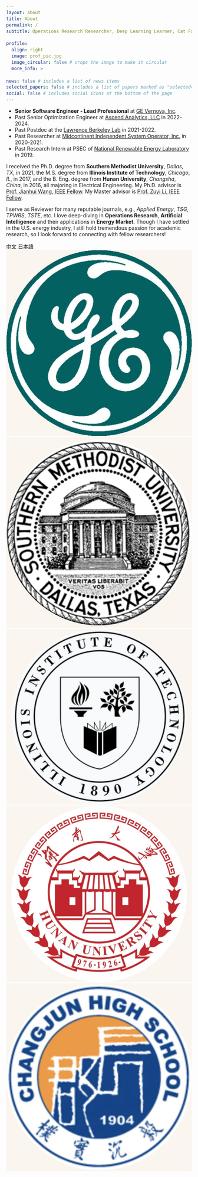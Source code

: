 ```yaml
---
layout: about
title: About
permalink: /
subtitle: Operations Research Researcher, Deep Learning Learner, Cat Fanatic

profile:
  align: right
  image: prof_pic.jpg
  image_circular: false # crops the image to make it circular
  more_info: >

news: false # includes a list of news items
selected_papers: false # includes a list of papers marked as "selected={true}"
social: false # includes social icons at the bottom of the page
---
```


- <b>Senior Software Engineer - Lead Professional</b> at [GE Vernova, Inc](https://www.gevernova.com/software/products/gridos/energy-markets-software). 
- Past Senior Optimization Engineer at [Ascend Analytics, LLC](https://www.ascendanalytics.com/) in 2022-2024. 
- Past Postdoc at the [Lawrence Berkeley Lab](https://emp.lbl.gov/) in 2021-2022.
- Past Researcher at [Midcontinent Independent System Operator, Inc.](https://www.misoenergy.org/) in 2020-2021. 
- Past Research Intern at PSEC of [National Renewable Energy Laboratory](https://www.nrel.gov/grid/) in 2019.

I received the Ph.D. degree from <b>Southern Methodist University</b>, *Dallas*, *TX*, in 2021, the M.S. degree from <b>Illinois Institute of Technology</b>, *Chicago*, *IL*, in 2017, and the B. Eng. degree from <b>Hunan University</b>, *Changsha*, *China*, in 2016, all majoring in Electrical Engineering. My Ph.D. advisor is [Prof. Jianhui Wang, IEEE Fellow](https://sites.google.com/site/eejhwang/). My Master advisor is [Prof. Zuyi Li, IEEE Fellow](https://www.iit.edu/directory/people/zuyi-li).

I serve as Reviewer for many reputable journals, e.g., *Applied Energy*, <span class="dashed-popover" data-toggle="popover" data-placement="top" title="IEEE Transactions on Smart Grid">*TSG*</span>, <span class="dashed-popover" data-toggle="popover" data-placement="top" title="IEEE Transactions on Power Systems">*TPWRS*</span>, <span class="dashed-popover" data-toggle="popover" data-placement="top" title="IEEE Transactions on Sustainable Energy">*TSTE*</span>, etc. I love deep-diving in <b>Operations Research</b>, <b>Artificial Intelligence</b> and their applications in <b>Energy Market</b>. Though I have settled in the U.S. energy industry, I still hold tremendous passion for academic research, so I look forward to connecting with fellow researchers!

<div class="button-row">
  <a href="zh" class="fancy-button">中文</a>
  <a href="jp" class="fancy-button">日本語</a>
</div>

<div class="university-logos">
  <img src="/assets/img/logo/GE_filled.jpg" alt="Work" class="logo">
  <img src="/assets/img/logo/smu_filled.jpg" alt="University 1" class="logo">
  <img src="/assets/img/logo/iit_filled.jpg" alt="University 2" class="logo">
  <img src="/assets/img/logo/hnu_filled.jpg" alt="University 3" class="logo">
  <img src="/assets/img/logo/changjun_filled.jpg" alt="High School" class="logo">
</div>

<br/>

<div id="clustrmaps-widget" style="display: none;">
    <script type="text/javascript" id="clustrmaps" src="//clustrmaps.com/map_v2.js?d=k90u1MICPzaxJJzMFDPq3jtHFWjkkR81M-0KW_LPes0"></script>
</div>
